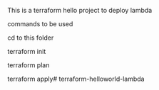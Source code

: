 
This is a terraform hello project to deploy lambda

commands to be used

cd to this folder

terraform init

terraform plan

terraform apply# terraform-helloworld-lambda
